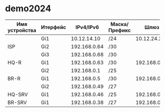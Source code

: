 # demo2024
| Имя устройства | Итерфейс | IPv4/IPv6 | Маска/Префикс  | Шлюз |
| -------------- | -------- | --------- | -------------  | -----------|
|                |  Gi1     |10.12.14.10 |/24            |10.12.24.254|
| ISP            |  Gi2     |192.168.0.64|/30            |            |      
|                |  Gi3     |192.168.0.68|/30            |            |
| HQ-R           |  Gi1     |192.168.0.63|/30            |192.168.0.62|
|                |  Gi2     |192.168.0.1 |/25            |            |
| BR-R           |  Gi1     |192.168.0.5 |/30            |192.168.0.64|
|                |  Gi2     |192.168.0.49|/27            |            |
| HQ-SRV         |  Gi1     |192.168.0.46|/25            |192.168.0.1 |
| BR-SRV         |  Gi1     |192.168.0.38|/27            |192.168.0.49|
